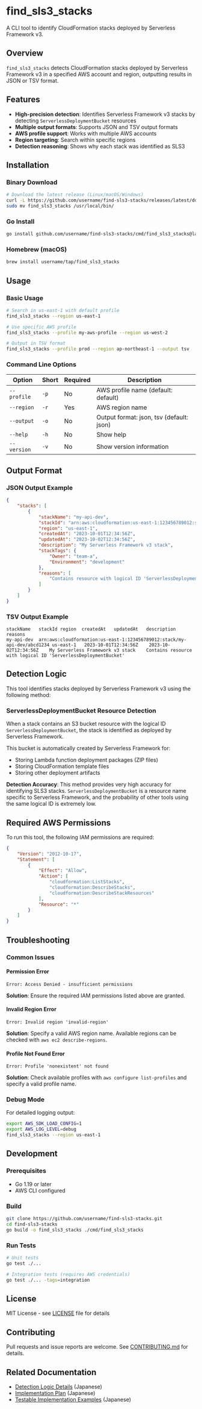# find_sls3_stacks

A CLI tool to identify CloudFormation stacks deployed by Serverless Framework v3.

## Overview

`find_sls3_stacks` detects CloudFormation stacks deployed by Serverless Framework v3 in a specified AWS account and region, outputting results in JSON or TSV format.

## Features

- **High-precision detection**: Identifies Serverless Framework v3 stacks by detecting `ServerlessDeploymentBucket` resources
- **Multiple output formats**: Supports JSON and TSV output formats
- **AWS profile support**: Works with multiple AWS accounts
- **Region targeting**: Search within specific regions
- **Detection reasoning**: Shows why each stack was identified as SLS3

## Installation

### Binary Download
```bash
# Download the latest release (Linux/macOS/Windows)
curl -L https://github.com/username/find-sls3-stacks/releases/latest/download/find_sls3_stacks_$(uname -s)_$(uname -m).tar.gz | tar xz
sudo mv find_sls3_stacks /usr/local/bin/
```

### Go Install
```bash
go install github.com/username/find-sls3-stacks/cmd/find_sls3_stacks@latest
```

### Homebrew (macOS)
```bash
brew install username/tap/find_sls3_stacks
```

## Usage

### Basic Usage
```bash
# Search in us-east-1 with default profile
find_sls3_stacks --region us-east-1

# Use specific AWS profile
find_sls3_stacks --profile my-aws-profile --region us-west-2

# Output in TSV format
find_sls3_stacks --profile prod --region ap-northeast-1 --output tsv
```

### Command Line Options

| Option | Short | Required | Description | 
|--------|-------|----------|-------------|
| `--profile` | `-p` | No | AWS profile name (default: default) |
| `--region` | `-r` | Yes | AWS region name |
| `--output` | `-o` | No | Output format: json, tsv (default: json) |
| `--help` | `-h` | No | Show help |
| `--version` | `-v` | No | Show version information |

## Output Format

### JSON Output Example
```json
{
    "stacks": [
        {
            "stackName": "my-api-dev",
            "stackId": "arn:aws:cloudformation:us-east-1:123456789012:stack/my-api-dev/abcd1234-efgh-5678-ijkl-mnopqrstuv",
            "region": "us-east-1",
            "createdAt": "2023-10-01T12:34:56Z",
            "updatedAt": "2023-10-02T12:34:56Z",
            "description": "My Serverless Framework v3 stack",
            "stackTags": {
                "Owner": "team-a",
                "Environment": "development"
            },
            "reasons": [
                "Contains resource with logical ID 'ServerlessDeploymentBucket'"
            ]
        }
    ]
}
```

### TSV Output Example
```
stackName	stackId	region	createdAt	updatedAt	description	reasons
my-api-dev	arn:aws:cloudformation:us-east-1:123456789012:stack/my-api-dev/abcd1234	us-east-1	2023-10-01T12:34:56Z	2023-10-02T12:34:56Z	My Serverless Framework v3 stack	Contains resource with logical ID 'ServerlessDeploymentBucket'
```

## Detection Logic

This tool identifies stacks deployed by Serverless Framework v3 using the following method:

### ServerlessDeploymentBucket Resource Detection

When a stack contains an S3 bucket resource with the logical ID `ServerlessDeploymentBucket`, the stack is identified as deployed by Serverless Framework.

This bucket is automatically created by Serverless Framework for:
- Storing Lambda function deployment packages (ZIP files)
- Storing CloudFormation template files  
- Storing other deployment artifacts

**Detection Accuracy**: This method provides very high accuracy for identifying SLS3 stacks. `ServerlessDeploymentBucket` is a resource name specific to Serverless Framework, and the probability of other tools using the same logical ID is extremely low.

## Required AWS Permissions

To run this tool, the following IAM permissions are required:

```json
{
    "Version": "2012-10-17",
    "Statement": [
        {
            "Effect": "Allow",
            "Action": [
                "cloudformation:ListStacks",
                "cloudformation:DescribeStacks",
                "cloudformation:DescribeStackResources"
            ],
            "Resource": "*"
        }
    ]
}
```

## Troubleshooting

### Common Issues

#### Permission Error
```
Error: Access Denied - insufficient permissions
```
**Solution**: Ensure the required IAM permissions listed above are granted.

#### Invalid Region Error
```
Error: Invalid region 'invalid-region'
```
**Solution**: Specify a valid AWS region name. Available regions can be checked with `aws ec2 describe-regions`.

#### Profile Not Found Error
```
Error: Profile 'nonexistent' not found
```
**Solution**: Check available profiles with `aws configure list-profiles` and specify a valid profile name.

### Debug Mode
For detailed logging output:
```bash
export AWS_SDK_LOAD_CONFIG=1
export AWS_LOG_LEVEL=debug
find_sls3_stacks --region us-east-1
```

## Development

### Prerequisites
- Go 1.19 or later
- AWS CLI configured

### Build
```bash
git clone https://github.com/username/find-sls3-stacks.git
cd find-sls3-stacks
go build -o find_sls3_stacks ./cmd/find_sls3_stacks
```

### Run Tests
```bash
# Unit tests
go test ./...

# Integration tests (requires AWS credentials)
go test ./... -tags=integration
```

## License

MIT License - see [LICENSE](LICENSE) file for details

## Contributing

Pull requests and issue reports are welcome. See [CONTRIBUTING.md](CONTRIBUTING.md) for details.

## Related Documentation

- [Detection Logic Details](docs/how-to-checking-sls3.md) (Japanese)
- [Implementation Plan](docs/implementation-plan.md) (Japanese)
- [Testable Implementation Examples](docs/example-testable-impl.md) (Japanese)
